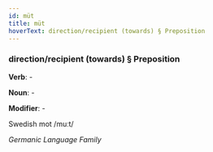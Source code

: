 ```yaml
---
id: müt
title: müt
hoverText: direction/recipient (towards) § Preposition
---
```


### direction/recipient (towards) § Preposition

**Verb**: -

**Noun**: -

**Modifier**: -

Swedish mot /muːt/

*Germanic Language Family*